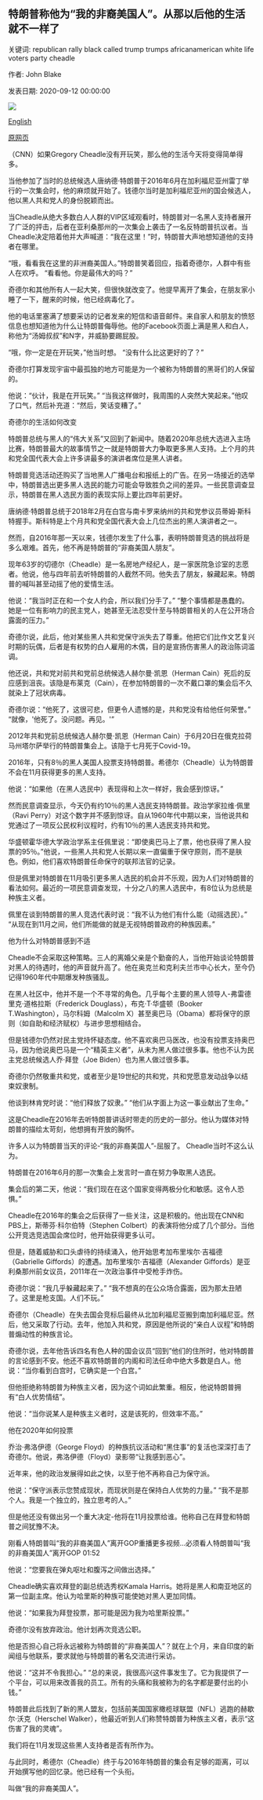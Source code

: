 ## 特朗普称他为“我的非裔美国人”。从那以后他的生活就不一样了

关键词: republican rally black called trump trumps africanamerican white life voters party cheadle

作者: John Blake

发表日期: 2020-09-12 00:00:00

![](https://cdn.cnn.com/cnnnext/dam/assets/200909135548-01-gregory-cheadle-june-2016-super-tease.jpg)

[English](Trump%20called%20him%20%27my%20African-American.%27%20His%20life%20hasn%27t%20been%20the%20same%20since.md)

[原网页](https://edition.cnn.com/2020/09/12/politics/trump-my-african-american-cheadle-rally-blake/index.html)

（CNN）如果Gregory Cheadle没有开玩笑，那么他的生活今天将变得简单得多。

当他参加了当时的总统候选人唐纳德·特朗普于2016年6月在加利福尼亚州雷丁举行的一次集会时，他的麻烦就开始了。钱德尔当时是加利福尼亚州的国会候选人，他以黑人共和党人的身份脱颖而出。

当Cheadle从绝大多数白人人群的VIP区域观看时，特朗普对一名黑人支持者展开了广泛的抨击，后者在亚利桑那州的一次集会上袭击了一名反特朗普抗议者。当Cheadle决定陪着他并大声喊道：“我在这里！”时，特朗普大声地想知道他的支持者在哪里。

“哦，看看我在这里的非洲裔美国人。”特朗普笑着回应，指着奇德尔，人群中有些人在欢呼。 “看看他。你是最伟大的吗？”

奇德尔和其他所有人一起大笑，但很快就改变了。他提早离开了集会，在朋友家小睡了一下，醒来的时候，他已经病毒化了。

他的电话里塞满了想要采访的记者发来的短信和语音邮件。来自家人和朋友的愤怒信息也想知道他为什么让特朗普侮辱他。他的Facebook页面上满是黑人和白人，称他为“汤姆叔叔”和N字，并威胁要踢屁股。

“哦，你一定是在开玩笑，”他当时想。 “没有什么比这更好的了？”

奇德尔打算发现宇宙中最孤独的地方可能是为一个被称为特朗普的黑哥们的人保留的。

他说：“伙计，我是在开玩笑。” “当我这样做时，我周围的人突然大笑起来。”他叹了口气，然后补充道：“然后，笑话变糟了。”

奇德尔的生活如何改变

特朗普总统与黑人的“伟大关系”又回到了新闻中。随着2020年总统大选进入主场比赛，特朗普最大的故事情节之一就是特朗普大力争取更多黑人支持。上个月的共和党全国代表大会上许多讲最多的演讲者席位是黑人讲者。

特朗普竞选活动还购买了当地黑人广播电台和报纸上的广告。在另一场接近的选举中，特朗普选出更多黑人选民的能力可能会导致胜负之间的差异。一些民意调查显示，特朗普在黑人选民方面的表现实际上要比四年前更好。

唐纳德·特朗普总统于2018年2月在白宫与南卡罗来纳州的共和党参议员蒂姆·斯科特握手。斯科特是上个月共和党全国代表大会上几位杰出的黑人演讲者之一。

然而，自2016年那一天以来，钱德尔发生了什么事，表明特朗普竞选的挑战将是多么艰难。首先，他不再是特朗普的“非裔美国人朋友”。

现年63岁的切德尔（Cheadle）是一名房地产经纪人，是一家医院急诊室的志愿者。他说，他与四年前去听特朗普的人截然不同。他失去了朋友，躲藏起来。特朗普的喊叫甚至动摇了他的爱情生活。

他说：“我当时正在和一个女人约会，所以我们分手了。” “整个事情都是愚蠢的。她是一位有影响力的民主党人，她甚至无法忍受什至与特朗普相关的人在公开场合露面的压力。”

奇德尔说，此后，他对某些黑人共和党保守派失去了尊重。他把它们比作文艺复兴时期的玩偶，后者是有权势的白人雇用的木偶，目的是宣扬伤害黑人的政治陈词滥调。

他还说，共和党对前共和党前总统候选人赫尔曼·凯恩（Herman Cain）死后的反应感到沮丧。该隐是布莱克（Cain），在参加特朗普的一次不戴口罩的集会后不久就染上了​​冠状病毒。

奇德尔说：“他死了，这很可悲，但更令人遗憾的是，共和党没有给他任何荣誉。” “就像，'他死了。没问题。再见。'”

2012年共和党前总统候选人赫尔曼·凯恩（Herman Cain）于6月20日在俄克拉荷马州塔尔萨举行的特朗普集会上。该隐于七月死于Covid-19。

2016年，只有8％的黑人美国人投票支持特朗普。希德尔（Cheadle）认为特朗普不会在11月获得更多的黑人支持。

他说：“如果他（在黑人选民中）表现得和上次一样好，我会感到惊讶。”

然而民意调查显示，今天仍有约10％的黑人选民支持特朗普。政治学家拉维·佩里（Ravi Perry）对这个数字并不感到惊讶。自从1960年代中期以来，当他说共和党通过了一项反公民权利议程时，约有10％的黑人选民支持共和党。

华盛顿霍华德大学政治学系主任佩里说：“即使奥巴马上了票，他也获得了黑人投票的95％。”他说，一些黑人共和党人长期以来一直偏重于保守原则，而不是肤色。例如，他们喜欢特朗普任命保守的联邦法官的记录。

但是佩里对特朗普在11月吸引更多黑人选民的机会并不乐观，因为人们对特朗普的看法如何。最近的一项民意调查发现，十分之八的黑人选民中，有8位认为总统是种族主义者。

佩里在谈到特朗普的黑人竞选代表时说：“我不认为他们有什么能（动摇选民）。” “从现在到11月之间，他们所能做的就是无视特朗普政府的种族因素。”

他为什么对特朗普感到不适

Cheadle不会采取这种策略。三人的离婚父亲是个勤奋的人，当他开始谈论特朗普对黑人的待遇时，他的声音就升高了。他在奥克兰和克利夫兰市中心长大，至今仍记得1960年代中期爆发种族骚乱。

在黑人社区中，他并不是一个不寻常的角色。几乎每个主要的黑人领导人-弗雷德里克·道格拉斯（Frederick Douglass），布克·T·华盛顿（Booker T.Washington），马尔科姆（Malcolm X）甚至奥巴马（Obama）都将保守的原则（如自助和经济赋权）与进步思想相结合。

但是钱德尔仍然对民主党持怀疑态度。他不喜欢奥巴马医改，也没有投票支持奥巴马，因为他说奥巴马是一个“精英主义者”，从未为黑人做过很多事。他也不认为民主党总统候选人乔·拜登（Joe Biden）也为黑人做过很多事。

奇德尔仍然敬重共和党，或者至少是19世纪的共和党，共和党愿意发动战争以结束奴隶制。

他谈到林肯党时说：“他们释放了奴隶。” “他们从字面上为这一事业献出了生命。”

这是Cheadle在2016年去听特朗普讲话时带走的历史的一部分。他认为媒体对特朗普的描绘太苛刻，他想拥有开放的胸怀。

许多人以为特朗普当天的评论-“我的非裔美国人”-屈服了。 Cheadle当时不这么认为。

特朗普在2016年6月的那一次集会上发言时一直在努力争取黑人选民。

集会后的第二天，他说：“我们现在在这个国家变得两极分化和敏感。这令人恐惧。”

Cheadle在2016年的集会之后获得了一些关注，这是积极的。他出现在CNN和PBS上，斯蒂芬·科尔伯特（Stephen Colbert）的表演将他分成了几个部分。当他公开竞选竞选国会席位时，他开始获得更多认可。

但是，随着威胁和口头虐待的持续涌入，他开始思考加布里埃尔·吉福德（Gabrielle Giffords）的遭遇。加布里埃尔·吉福德（Alexander Giffords）是亚利桑那州前女议员，2011年在一次政治事件中受枪手炸伤。

奇德尔说：“我几乎躲藏起来了。” “我不想真的在公众场合露面，因为那太丑陋了。这里是枪支国。人们不玩。”

奇德尔（Cheadle）在失去国会竞标后最终从北加利福尼亚搬到南加利福尼亚。然后，他又采取了行动。去年，他加入共和党，原因是他所说的“亲白人议程”和特朗普煽动性的种族言论。

奇德尔说，去年他告诉四名有色人种的国会议员“回到”他们的住所时，他对特朗普的言论感到不安。他还不喜欢特朗普的内阁和司法任命中绝大多数是白人。他说：“当你看到白宫时，它确实是一个白宫。”

但他拒绝称特朗普为种族主义者，因为这个词如此繁重。相反，他说特朗普拥有“白人优势情结”。

他说：“当你说某人是种族主义者时，这是该死的，但效率不高。”

他在2020年如何投票

乔治·弗洛伊德（George Floyd）的种族抗议活动和“黑住事”的复活也深深打击了奇德尔。他说，弗洛伊德（Floyd）录影带“让我感到恶心”。

近年来，他的政治发展得如此之快，以至于他不再称自己为保守派。

他说：“保守派表示您赞成现状，而现状则是在保持白人优势的力量。” “我不是那个人。我是一个独立的，独立思考的人。”

但是他还没有做出另一个重大决定-他将在11月投票给谁。他称自己在拜登和特朗普之间犹豫不决。

刚看人特朗普叫“我的非裔美国人”离开GOP重播更多视频...必须看人特朗普叫“我的非裔美国人”离开GOP 01:52

他说：“您要我在弹丸呕吐和腹泻之间做出选择。”

Cheadle确实喜欢拜登的副总统选秀权Kamala Harris。她将是黑人和南亚地区的第一位副主席。他认为哈里斯的种族可能使她对黑人更加同情。

他说：“如果我为拜登投票，那可能是因为我为哈里斯投票。”

奇德尔没有放弃政治。他计划再次竞选公职。

他是否担心自己将永远被称为特朗普的“非裔美国人”？就在上个月，来自印度的新闻组与他联系，要求就他与特朗普的著名交流进行采访。

他说：“这并不令我担心。” “总的来说，我很高兴这件事发生了。它为我提供了一个平台，可以用来改善我的员工。所有的头痛和我被称为的名字都是要付出的小钱。”

特朗普此后找到了新的黑人盟友，包括前美国国家橄榄球联盟（NFL）逃跑的赫歇尔·沃克（Herschel Walker），他最近听到人们称赞特朗普为种族主义者，表示“这伤害了我的灵魂”。

我们将在11月发现这些黑人支持者是否有所作为。

与此同时，希德尔（Cheadle）终于与2016年特朗普的集会有足够的距离，可以开始撰写他的回忆录。他已经有一个头衔。

叫做“我的非裔美国人”。